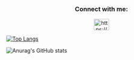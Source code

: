 <h3 align="center">Connect with me:</h3>
<p align="center">
<a href="https://www.linkedin.com/in/marshudi/" target="blank"><img align="center" src="https://raw.githubusercontent.com/rahuldkjain/github-profile-readme-generator/master/src/images/icons/Social/linked-in-alt.svg" alt="https://www.linkedin.com/in/marshudi/" height="30" width="40" /></a>
</p>


[![Top Langs](https://github-readme-stats.vercel.app/api/top-langs/?username=marshudi&layout=compact)](https://github.com/anuraghazra/github-readme-stats)



![Anurag's GitHub stats](https://github-readme-stats.vercel.app/api?marshudi=anuraghazra&theme=dark&show_icons=true)
